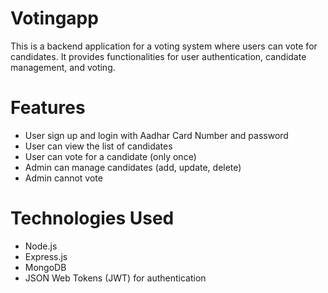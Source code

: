 # Votingapp
This is a backend application for a voting system where users can vote for candidates. It provides functionalities for user authentication, candidate management, and voting.

# Features
- User sign up and login with Aadhar Card Number and password
- User can view the list of candidates
- User can vote for a candidate (only once)
- Admin can manage candidates (add, update, delete)
- Admin cannot vote

# Technologies Used
- Node.js
- Express.js
- MongoDB
- JSON Web Tokens (JWT) for authentication


